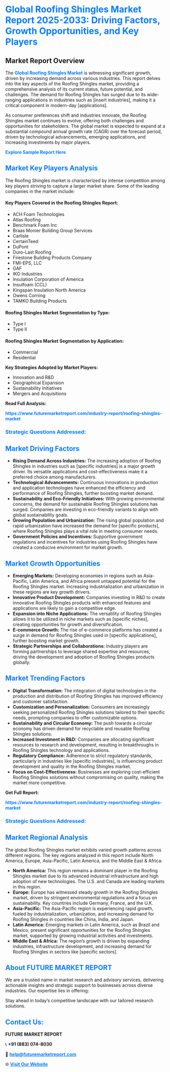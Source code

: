 <h1 style="color: #007BFF;">Global Roofing Shingles Market Report 2025-2033: Driving Factors, Growth Opportunities, and Key Players</h1>

<section id="overview">
<h2>Market Report Overview</h2>
<p>The <a href="https://www.futuremarketreport.com/industry-report/roofing-shingles-market" style="color: #007BFF; text-decoration: none;"><strong>Global Roofing Shingles Market</strong></a> is witnessing significant growth, driven by increasing demand across various industries. This report delves into the key aspects of the Roofing Shingles market, providing a comprehensive analysis of its current status, future potential, and challenges. The demand for Roofing Shingles has surged due to its wide-ranging applications in industries such as [insert industries], making it a critical component in modern-day [applications].</p>
<p>As consumer preferences shift and industries innovate, the Roofing Shingles market continues to evolve, offering both challenges and opportunities for stakeholders. The global market is expected to expand at a substantial compound annual growth rate (CAGR) over the forecast period, driven by technological advancements, emerging applications, and increasing investments by major players.</p>
</section>

<section id="overview">
<p><a href="https://www.futuremarketreport.com/request-sample/reportId=102068" style="color: #007BFF; text-decoration: none;"><strong>Explore Sample Report Here</strong></a></p>
</section>

<section id="key-players">
<h2 style="color: #007BFF;">Market Key Players Analysis</h2>
<p>The Roofing Shingles market is characterized by intense competition among key players striving to capture a larger market share. Some of the leading companies in the market include:</p>
<h4>Key Players Covered in the Roofing Shingles Report:</h4>
<ul><li>ACH Foam Technologies</li><li>Atlas Roofing</li><li>Benchmark Foam Inc</li><li>Braas Monier Building Group Services</li><li>Carlisle</li><li>CertainTeed</li><li>DuPont</li><li>Duro-Last Roofing</li><li>Firestone Building Products Company</li><li>FMI-EPS, LLC</li><li>GAF</li><li>IKO Industries</li><li>Insulation Corporation of America</li><li>Insulfoam (CCL)</li><li>Kingspan Insulation North America</li><li>Owens Corning</li><li>TAMKO Building Products</li></ul>
<h4>Roofing Shingles Market Segmentation by Type:</h4>
<ul><li>Type I</li><li>Type II</li></ul>

<h4>Roofing Shingles Market Segmentation by Application:</h4>
<ul><li>Commercial</li><li>Residential</li></ul>
<p><strong>Key Strategies Adopted by Market Players:</strong></p>
<ul>
<li>Innovation and R&D</li>
<li>Geographical Expansion</li>
<li>Sustainability Initiatives</li>
<li>Mergers and Acquisitions</li>
</ul>
</section>

<section>
<p><strong>Read Full Analysis: </strong></p><a href="https://www.futuremarketreport.com/industry-report/roofing-shingles-market" style="color: #007BFF; text-decoration: none;"><strong>https://www.futuremarketreport.com/industry-report/roofing-shingles-market</strong></a>
<h3 style="color: #007BFF;">Strategic Questions Addressed:</h3>
</section>

<section id="driving-factors">
<h2 style="color: #007BFF;">Market Driving Factors</h2>
<ul>
<li><strong>Rising Demand Across Industries:</strong> The increasing adoption of Roofing Shingles in industries such as [specific industries] is a major growth driver. Its versatile applications and cost-effectiveness make it a preferred choice among manufacturers.</li>
<li><strong>Technological Advancements:</strong> Continuous innovations in production and application technologies have enhanced the efficiency and performance of Roofing Shingles, further boosting market demand.</li>
<li><strong>Sustainability and Eco-Friendly Initiatives:</strong> With growing environmental concerns, the demand for sustainable Roofing Shingles solutions has surged. Companies are investing in eco-friendly variants to align with global sustainability goals.</li>
<li><strong>Growing Population and Urbanization:</strong> The rising global population and rapid urbanization have increased the demand for [specific products], where Roofing Shingles plays a vital role in meeting consumer needs.</li>
<li><strong>Government Policies and Incentives:</strong> Supportive government regulations and incentives for industries using Roofing Shingles have created a conducive environment for market growth.</li>
</ul>
</section>

<section id="growth-opportunities">
<h2 style="color: #007BFF;">Market Growth Opportunities</h2>
<ul>
<li><strong>Emerging Markets:</strong> Developing economies in regions such as Asia-Pacific, Latin America, and Africa present untapped potential for the Roofing Shingles market. Increasing industrialization and urbanization in these regions are key growth drivers.</li>
<li><strong>Innovative Product Development:</strong> Companies investing in R&D to create innovative Roofing Shingles products with enhanced features and applications are likely to gain a competitive edge.</li>
<li><strong>Expansion into Niche Applications:</strong> The versatility of Roofing Shingles allows it to be utilized in niche markets such as [specific niches], creating opportunities for growth and diversification.</li>
<li><strong>E-commerce Growth:</strong> The rise of e-commerce platforms has created a surge in demand for Roofing Shingles used in [specific applications], further boosting market growth.</li>
<li><strong>Strategic Partnerships and Collaborations:</strong> Industry players are forming partnerships to leverage shared expertise and resources, driving the development and adoption of Roofing Shingles products globally.</li>
</ul>
</section>

<section id="trending-factors">
<h2 style="color: #007BFF;">Market Trending Factors</h2>
<ul>
<li><strong>Digital Transformation:</strong> The integration of digital technologies in the production and distribution of Roofing Shingles has improved efficiency and customer satisfaction.</li>
<li><strong>Customization and Personalization:</strong> Consumers are increasingly seeking personalized Roofing Shingles solutions tailored to their specific needs, prompting companies to offer customizable options.</li>
<li><strong>Sustainability and Circular Economy:</strong> The push towards a circular economy has driven demand for recyclable and reusable Roofing Shingles solutions.</li>
<li><strong>Increased Investment in R&D:</strong> Companies are allocating significant resources to research and development, resulting in breakthroughs in Roofing Shingles technology and applications.</li>
<li><strong>Regulatory Compliance:</strong> Adherence to strict regulatory standards, particularly in industries like [specific industries], is influencing product development and quality in the Roofing Shingles market.</li>
<li><strong>Focus on Cost-Effectiveness:</strong> Businesses are exploring cost-efficient Roofing Shingles solutions without compromising on quality, making the market more competitive.</li>
</ul>
</section>

<section>
<p><strong>Get Full Report: </strong></p><a href="https://www.futuremarketreport.com/industry-report/roofing-shingles-market" style="color: #007BFF; text-decoration: none;"><strong>https://www.futuremarketreport.com/industry-report/roofing-shingles-market</strong></a>
<h3 style="color: #007BFF;">Strategic Questions Addressed:</h3>
</section>


<section id="regional-analysis">
<h2 style="color: #007BFF;">Market Regional Analysis</h2>
<p>The global Roofing Shingles market exhibits varied growth patterns across different regions. The key regions analyzed in this report include North America, Europe, Asia-Pacific, Latin America, and the Middle East & Africa:</p>
<ul>
<li><strong>North America:</strong> This region remains a dominant player in the Roofing Shingles market due to its advanced industrial infrastructure and high adoption of new technologies. The U.S. and Canada are leading markets in this region.</li>
<li><strong>Europe:</strong> Europe has witnessed steady growth in the Roofing Shingles market, driven by stringent environmental regulations and a focus on sustainability. Key countries include Germany, France, and the U.K.</li>
<li><strong>Asia-Pacific:</strong> The Asia-Pacific region is experiencing rapid growth, fueled by industrialization, urbanization, and increasing demand for Roofing Shingles in countries like China, India, and Japan.</li>
<li><strong>Latin America:</strong> Emerging markets in Latin America, such as Brazil and Mexico, present significant opportunities for the Roofing Shingles market, supported by growing industrial activities and investments.</li>
<li><strong>Middle East & Africa:</strong> The region’s growth is driven by expanding industries, infrastructure development, and increasing demand for Roofing Shingles in sectors like [specific sectors].</li>
</ul>
</section>

<footer>
<h2 style="color: #007BFF;">About FUTURE MARKET REPORT</h2>
<p>We are a trusted name in market research and advisory services, delivering actionable insights and strategic support to businesses across diverse industries. Our expertise lies in offering:</p>

<p>Stay ahead in today’s competitive landscape with our tailored research solutions.</p>

<h2 style="color: #007BFF;">Contact Us:</h2>
<p><strong>FUTURE MARKET REPORT</strong></p>
<p>📞 <strong>+91 (883) 074-8030</strong></p>
<p>📧 <strong><a href="mailto:help@futuremarketreport.com" style="color: #007BFF;">help@futuremarketreport.com</a></strong></p>
<p>🌐 <strong><a href="https://www.futuremarketreport.com/" style="color: #007BFF;">Visit Our Website</a></strong></p>
</footer>